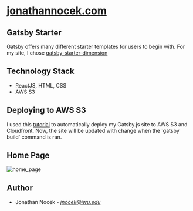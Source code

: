 # [jonathannocek.com](http://jonathannocek.com/)

## Gatsby Starter

Gatsby offers many different starter templates for users to begin with. For my site, I chose [gatsby-starter-dimension](https://www.gatsbyjs.org/starters/codebushi/gatsby-starter-dimension/)

## Technology Stack

- ReactJS, HTML, CSS
- AWS S3

## Deploying to AWS S3

I used this [tutorial](https://www.gatsbyjs.org/docs/deploying-to-s3-cloudfront/) to automatically deploy my Gatsby.js site to AWS
S3 and Cloudfront. Now, the site will be updated with change when the 'gatsby build' command is ran. 

## Home Page

![home_page](images/home_page.png)

## Author

- Jonathan Nocek - *jnocek@iwu.edu*